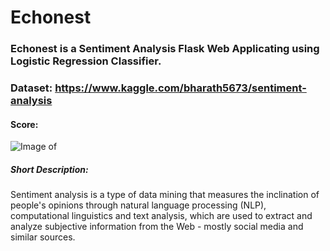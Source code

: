 # Echonest
### Echonest is a Sentiment Analysis Flask Web Applicating using Logistic Regression Classifier.
### Dataset: https://www.kaggle.com/bharath5673/sentiment-analysis

#### Score:
![Image of ](https://i.imgur.com/bjXfv1V.png)

##### Short Description:
Sentiment analysis is a type of data mining that measures the inclination of people's opinions through natural language processing (NLP), computational linguistics and text analysis, which are used to extract and analyze subjective information from the Web - mostly social media and similar sources.
